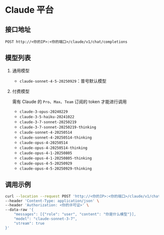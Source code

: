 # Claude 平台

## 接口地址

```curl
POST http://<你的IP>:<你的端口>/claude/v1/chat/completions
```

## 模型列表

1. 通用模型

   - `claude-sonnet-4-5-20250929`：普号默认模型

2. 付费模型

   需有 Claude 的 `Pro`、`Max`、`Team` 订阅的 token 才能进行调用

   - `claude-3-opus-20240229`
   - `claude-3-5-haiku-20241022`
   - `claude-3-7-sonnet-20250219`
   - `claude-3-7-sonnet-20250219-thinking`
   - `claude-sonnet-4-20250514`
   - `claude-sonnet-4-20250514-thinking`
   - `claude-opus-4-20250514`
   - `claude-opus-4-20250514-thinking`
   - `claude-opus-4-1-20250805`
   - `claude-opus-4-1-20250805-thinking`
   - `claude-opus-4-5-20250929`
   - `claude-opus-4-5-20250929-thinking`

## 调用示例

```bash
curl --location --request POST 'http://<你的IP>:<你的端口>/claude/v1/chat/completions' \
--header 'Content-Type: application/json' \
--header 'Authorization: <你的许可证>' \
--data-raw '{
    "messages": [{"role": "user", "content": "你是什么模型"}],
    "model": "claude-sonnet-3-7",
    "stream": true
}'
```
